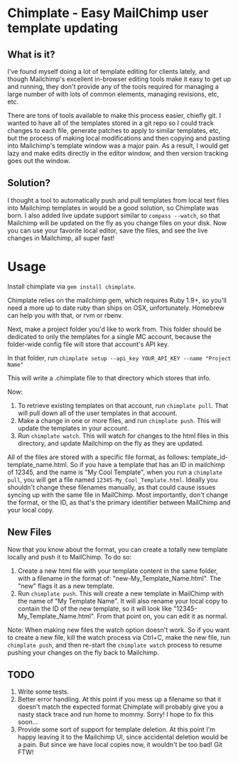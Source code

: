 Chimplate - Easy MailChimp user template updating
=================================================

What is it?
-----------

I've found myself doing a lot of template editing for clients lately,
and though Mailchimp's excellent in-browser editing tools make it easy
to get up and running, they don't provide any of the tools required for
managing a large number of with lots of common elements, managing
revisions, etc, etc.

There are tons of tools available to make this process easier, chiefly
git. I wanted to have all of the templates stored in a git repo so I
could track changes to each file, generate patches to apply to similar
templates, etc, but the process of making local modifications and then
copying and pasting into Mailchimp's template window was a major pain.
As a result, I would get lazy and make edits directly in the editor
window, and then version tracking goes out the window.

Solution?
---------

I thought a tool to automatically push and pull templates from local
text files into Mailchimp templates in would be a good
solution, so Chimplate was born. I also added live update support
similar to `compass --watch`, so that Mailchimp will be updated on the fly
as you change files on your disk. Now you can use your favorite local
editor, save the files, and see the live changes in Mailchimp, all super
fast!

Usage
=====

Install chimplate via `gem install chimplate`.

Chimplate relies on the mailchimp gem, which requires Ruby 1.9+, so
you'll need a more up to date ruby than ships on OSX, unfortunately.
Homebrew can help you with that, or rvm or rbenv.

Next, make a project folder you'd like to work from. This folder should
be dedicated to only the templates for a single MC account, because the
folder-wide config file will store that account's API key.

In that folder, run `chimplate setup --api_key YOUR_API_KEY --name
"Project Name"`

This will write a .chimplate file to that directory which stores that
info.

Now:

1. To retrieve existing templates on that account, run `chimplate pull`.
   That will pull down all of the user templates in that account.
2. Make a change in one or more files, and run `chimplate push`. This
   will update the templates in your account.
3. Run `chimplate watch`. This will watch for changes to the html files
   in this directory, and update Mailchimp on the fly as they are
updated.

All of the files are stored with a specific file format, as follows:
template_id-template_name.html. So if you have a template that has an ID
in mailchimp of 12345, and the name is "My Cool Template", when you run
a `chimplate pull`, you will get a file named
`12345-My_Cool_Template.html`. Ideally you shouldn't change these
filenames manually, as that could cause issues syncing up with the same
file in MailChimp. Most importantly, don't change the format, or the ID,
as that's the primary identifier between MailChimp and your local copy.

New Files
---------

Now that you know about the format, you can create a totally new
template locally and push it to MailChimp. To do so:

1. Create a new html file with your template content in the same folder,
   with a filename in the format of: "new-My_Template_Name.html". The
"new" flags it as a new template.
2. Run `chimplate push`. This will create a new template in MailChimp
   with the name of "My Template Name". It will also rename your local
copy to contain the ID of the new template, so it will look like
"12345-My_Template_Name.html". From that point on, you can edit it as
normal.

Note: When making new files the watch option doesn't work. So if you
want to create a new file, kill the watch process via Ctrl+C, make the
new file, run `chimplate push`, and then re-start the `chimplate watch`
process to resume pushing your changes on the fly back to Mailchimp.

TODO
----

1. Write some tests.
2. Better error handling. At this point if you mess up a filename so that
it doesn't match the expected format Chimplate will probably give you a nasty
stack trace and run home to mommy. Sorry! I hope to fix this soon...
3. Provide some sort of support for template deletion. At this point I'm
happy leaving it to the Mailchimp UI, since accidental deletion would be
a pain. But since we have local copies now, it wouldn't be too bad! Git
FTW!
